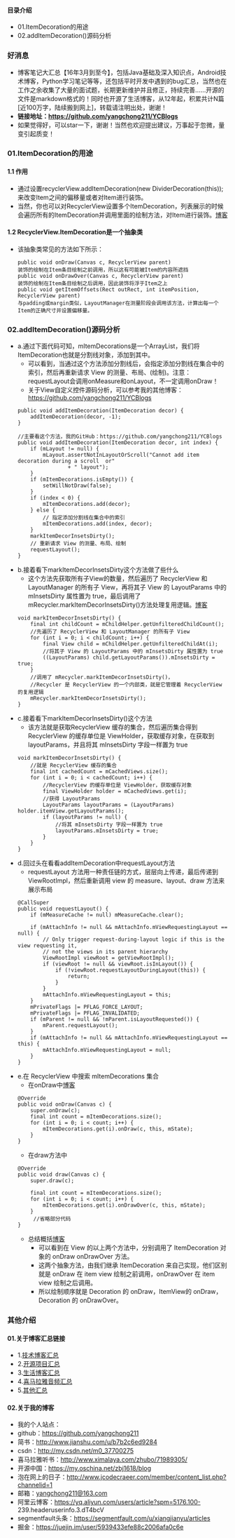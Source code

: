 #### 目录介绍
- 01.ItemDecoration的用途
- 02.addItemDecoration()源码分析


### 好消息
- 博客笔记大汇总【16年3月到至今】，包括Java基础及深入知识点，Android技术博客，Python学习笔记等等，还包括平时开发中遇到的bug汇总，当然也在工作之余收集了大量的面试题，长期更新维护并且修正，持续完善……开源的文件是markdown格式的！同时也开源了生活博客，从12年起，积累共计N篇[近100万字，陆续搬到网上]，转载请注明出处，谢谢！
- **链接地址：https://github.com/yangchong211/YCBlogs**
- 如果觉得好，可以star一下，谢谢！当然也欢迎提出建议，万事起于忽微，量变引起质变！




### 01.ItemDecoration的用途
#### 1.1 作用
- 通过设置recyclerView.addItemDecoration(new DividerDecoration(this));来改变Item之间的偏移量或者对Item进行装饰。
- 当然，你也可以对RecyclerView设置多个ItemDecoration，列表展示的时候会遍历所有的ItemDecoration并调用里面的绘制方法，对Item进行装饰。[博客](https://github.com/yangchong211/YCBlogs)



#### 1.2 RecyclerView.ItemDecoration是一个抽象类
- 该抽象类常见的方法如下所示：
    ```
    public void onDraw(Canvas c, RecyclerView parent)
    装饰的绘制在Item条目绘制之前调用，所以这有可能被Item的内容所遮挡
    public void onDrawOver(Canvas c, RecyclerView parent)
    装饰的绘制在Item条目绘制之后调用，因此装饰将浮于Item之上
    public void getItemOffsets(Rect outRect, int itemPosition, RecyclerView parent)
    与padding或margin类似，LayoutManager在测量阶段会调用该方法，计算出每一个Item的正确尺寸并设置偏移量。
    ```



### 02.addItemDecoration()源码分析
- a.通过下面代码可知，mItemDecorations是一个ArrayList，我们将ItemDecoration也就是分割线对象，添加到其中。
    - 可以看到，当通过这个方法添加分割线后，会指定添加分割线在集合中的索引，然后再重新请求 View 的测量、布局、(绘制)。注意： requestLayout会调用onMeasure和onLayout，不一定调用onDraw！
    - 关于View自定义控件源码分析，可以参考我的其他博客：https://github.com/yangchong211/YCBlogs
    ```
    public void addItemDecoration(ItemDecoration decor) {
        addItemDecoration(decor, -1);
    }
    
    //主要看这个方法，我的GitHub：https://github.com/yangchong211/YCBlogs
    public void addItemDecoration(ItemDecoration decor, int index) {
        if (mLayout != null) {
            mLayout.assertNotInLayoutOrScroll("Cannot add item decoration during a scroll  or"
                    + " layout");
        }
        if (mItemDecorations.isEmpty()) {
            setWillNotDraw(false);
        }
        if (index < 0) {
            mItemDecorations.add(decor);
        } else {
            // 指定添加分割线在集合中的索引
            mItemDecorations.add(index, decor);
        }
        markItemDecorInsetsDirty();
        // 重新请求 View 的测量、布局、绘制
        requestLayout();
    }
    ```
- b.接着看下markItemDecorInsetsDirty这个方法做了些什么
    - 这个方法先获取所有子View的数量，然后遍历了 RecyclerView 和 LayoutManager 的所有子 View，再将其子 View 的 LayoutParams 中的 mInsetsDirty 属性置为 true，最后调用了 mRecycler.markItemDecorInsetsDirty()方法处理复用逻辑。[博客](https://github.com/yangchong211/YCBlogs)
    ```
    void markItemDecorInsetsDirty() {
        final int childCount = mChildHelper.getUnfilteredChildCount();
        //先遍历了 RecyclerView 和 LayoutManager 的所有子 View
        for (int i = 0; i < childCount; i++) {
            final View child = mChildHelper.getUnfilteredChildAt(i);
            //将其子 View 的 LayoutParams 中的 mInsetsDirty 属性置为 true
            ((LayoutParams) child.getLayoutParams()).mInsetsDirty = true;
        }
        //调用了 mRecycler.markItemDecorInsetsDirty()，
        //Recycler 是 RecyclerView 的一个内部类，就是它管理着 RecyclerView 的复用逻辑
        mRecycler.markItemDecorInsetsDirty();
    }
    ```
- c.接着看下markItemDecorInsetsDirty()这个方法
    - 该方法就是获取RecyclerView 缓存的集合，然后遍历集合得到RecyclerView 的缓存单位是 ViewHolder，获取缓存对象，在获取到layoutParams，并且将其 mInsetsDirty 字段一样置为 true
    ```
    void markItemDecorInsetsDirty() {
        //就是 RecyclerView 缓存的集合
        final int cachedCount = mCachedViews.size();
        for (int i = 0; i < cachedCount; i++) {
            //RecyclerView 的缓存单位是 ViewHolder，获取缓存对象
            final ViewHolder holder = mCachedViews.get(i);
            //获得 LayoutParams
            LayoutParams layoutParams = (LayoutParams) holder.itemView.getLayoutParams();
            if (layoutParams != null) {
                //将其 mInsetsDirty 字段一样置为 true
                layoutParams.mInsetsDirty = true;
            }
        }
    }
    ```
- d.回过头在看看addItemDecoration中requestLayout方法
    - requestLayout 方法用一种责任链的方式，层层向上传递，最后传递到 ViewRootImpl，然后重新调用 view 的 measure、layout、draw 方法来展示布局
    ```
    @CallSuper
    public void requestLayout() {
        if (mMeasureCache != null) mMeasureCache.clear();
    
        if (mAttachInfo != null && mAttachInfo.mViewRequestingLayout == null) {
            // Only trigger request-during-layout logic if this is the view requesting it,
            // not the views in its parent hierarchy
            ViewRootImpl viewRoot = getViewRootImpl();
            if (viewRoot != null && viewRoot.isInLayout()) {
                if (!viewRoot.requestLayoutDuringLayout(this)) {
                    return;
                }
            }
            mAttachInfo.mViewRequestingLayout = this;
        }
        mPrivateFlags |= PFLAG_FORCE_LAYOUT;
        mPrivateFlags |= PFLAG_INVALIDATED;
        if (mParent != null && !mParent.isLayoutRequested()) {
            mParent.requestLayout();
        }
        if (mAttachInfo != null && mAttachInfo.mViewRequestingLayout == this) {
            mAttachInfo.mViewRequestingLayout = null;
        }
    }
    ```
- e.在 RecyclerView 中搜索 mItemDecorations 集合
    - 在onDraw中[博客](https://github.com/yangchong211/YCBlogs)
    ```
    @Override
    public void onDraw(Canvas c) {
        super.onDraw(c);
        final int count = mItemDecorations.size();
        for (int i = 0; i < count; i++) {
            mItemDecorations.get(i).onDraw(c, this, mState);
        }
    }
    ```
	- 在draw方法中
    ```
    @Override
    public void draw(Canvas c) {
        super.draw(c);
    
        final int count = mItemDecorations.size();
        for (int i = 0; i < count; i++) {
            mItemDecorations.get(i).onDrawOver(c, this, mState);
        }
         //省略部分代码
    }
    ```
	- 总结概括[博客](https://github.com/yangchong211/YCBlogs)
		* 可以看到在 View 的以上两个方法中，分别调用了 ItemDecoration 对象的 onDraw onDrawOver 方法。
		* 这两个抽象方法，由我们继承 ItemDecoration 来自己实现，他们区别就是 onDraw 在 item view 绘制之前调用，onDrawOver 在 item view 绘制之后调用。
		* 所以绘制顺序就是 Decoration 的 onDraw，ItemView的 onDraw，Decoration 的 onDrawOver。






### 其他介绍
#### 01.关于博客汇总链接
- 1.[技术博客汇总](https://www.jianshu.com/p/614cb839182c)
- 2.[开源项目汇总](https://blog.csdn.net/m0_37700275/article/details/80863574)
- 3.[生活博客汇总](https://blog.csdn.net/m0_37700275/article/details/79832978)
- 4.[喜马拉雅音频汇总](https://www.jianshu.com/p/f665de16d1eb)
- 5.[其他汇总](https://www.jianshu.com/p/53017c3fc75d)



#### 02.关于我的博客
- 我的个人站点：
- github：https://github.com/yangchong211
- 简书：http://www.jianshu.com/u/b7b2c6ed9284
- csdn：http://my.csdn.net/m0_37700275
- 喜马拉雅听书：http://www.ximalaya.com/zhubo/71989305/
- 开源中国：https://my.oschina.net/zbj1618/blog
- 泡在网上的日子：http://www.jcodecraeer.com/member/content_list.php?channelid=1
- 邮箱：yangchong211@163.com
- 阿里云博客：https://yq.aliyun.com/users/article?spm=5176.100- 239.headeruserinfo.3.dT4bcV
- segmentfault头条：https://segmentfault.com/u/xiangjianyu/articles
- 掘金：https://juejin.im/user/5939433efe88c2006afa0c6e






















